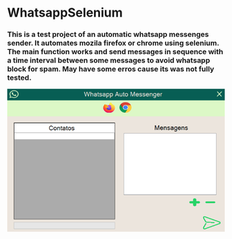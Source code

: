 # WhatsappSelenium

### This is a test project of an automatic whatsapp messenges sender. It automates mozila firefox or chrome using selenium. The main function works and send messages in sequence with a time interval between some messages to avoid whatsapp block for spam. May have some erros cause its was not fully tested.

![alt text](https://github.com/marcelopgama/WhatsappSelenium/blob/master/Whatsapp%20Sender%20Selenium.PNG)
